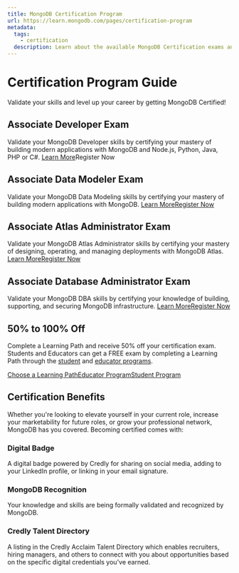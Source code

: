 ```yaml
---
title: MongoDB Certification Program
url: https://learn.mongodb.com/pages/certification-program
metadata:
  tags:
    - certification
  description: Learn about the available MongoDB Certification exams and the benefits of becoming certified.
---
```


# Certification Program Guide

Validate your skills and level up your career by getting MongoDB Certified!

## Associate Developer Exam

Validate your MongoDB Developer skills by certifying your mastery of building modern applications with MongoDB and Node.js, Python, Java, PHP or C#.
[Learn More](https://learn.mongodb.com/pages/mongodb-associate-developer-exam)Register Now

## Associate Data Modeler Exam

Validate your MongoDB Data Modeling skills by certifying your mastery of building modern applications with MongoDB.
[Learn More](https://learn.mongodb.com/pages/mongodb-associate-data-modeler-exam)[Register Now ](https://learn.mongodb.com/courses/mongodb-associate-data-modeler-exam)

## Associate Atlas Administrator Exam

Validate your MongoDB Atlas Administrator skills by certifying your mastery of designing, operating, and managing deployments with MongoDB Atlas.
[Learn More](https://learn.mongodb.com/pages/mongodb-associate-atlas-administrator-exam)[Register Now ](https://learn.mongodb.com/courses/mongodb-associate-atlas-administrator-exam)

## Associate Database Administrator Exam

Validate your MongoDB DBA skills by certifying your knowledge of building, supporting, and securing MongoDB infrastructure.
[Learn More](https://learn.mongodb.com/pages/mongodb-associate-database-administrator-exam)[Register Now ](https://learn.mongodb.com/courses/database-administrator-certification-exam)

## 50% to 100% Off

Complete a Learning Path and receive 50% off your certification exam. Students and Educators can get a FREE exam by completing a Learning Path through the [student](https://www.mongodb.com/students) and [educator programs](https://www.mongodb.com/academia).

[Choose a Learning Path](https://learn.mongodb.com/pages/certification-learning-paths)[Educator Program](https://www.mongodb.com/academia)[Student Program ](https://www.mongodb.com/students)

## Certification Benefits

Whether you're looking to elevate yourself in your current role, increase your marketability for future roles, or grow your professional network, MongoDB has you covered. Becoming certified comes with:

### Digital Badge

A digital badge powered by Credly for sharing on social media, adding to your LinkedIn profile, or linking in your email signature.

### MongoDB Recognition

Your knowledge and skills are being formally validated and recognized by MongoDB.

### Credly Talent Directory

A listing in the Credly Acclaim Talent Directory which enables recruiters, hiring managers, and others to connect with you about opportunities based on the specific digital credentials you've earned.
